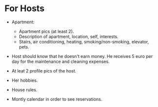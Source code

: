 # For Hosts
* Apartment:
  * Apartment pics (at least 2).
  * Description of apartment, location, self, interests.
  * Stairs, air conditioning, heating, smoking/non-smoking, elevator, pets.

* Host should know that he doesn't earn money. He receives 5 euro per day for the maintenance and cleaning expenses.
* At leat 2 profile pics of the host.
* Her hobbies.
* House rules.
* Montly calendar in order to see reservations.